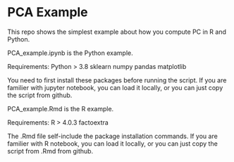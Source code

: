 # PCA Example

This repo shows the simplest example about how you compute PC in R and Python.

PCA_example.ipynb is the Python example.

Requirements:
Python > 3.8
sklearn
numpy
pandas
matplotlib

You need to first install these packages before running the script. If you are familier with jupyter notebook, you can load it locally, or you can just copy the script from github.

PCA_example.Rmd is the R example.

Requirements:
R > 4.0.3
factoextra

The .Rmd file self-include the package installation commands. If you are familier with R notebook, you can load it locally, or you can just copy the script from .Rmd from github.
